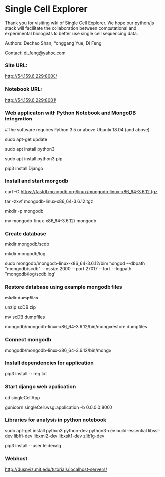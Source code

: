 # Single Cell Explorer 
Thank you for visiting wiki of Single Cell Explorer. We hope our python/js stack will facilitate the collaboration between computational and experimental biologists to better use single cell sequencing data. 

Authors: Dechao Shan, Yonggang Yue,  Di Feng

Contact: di_feng@yahoo.com

### Site URL: 
http://54.159.6.229:8000/

### Notebook URL: 
http://54.159.6.229:8001/


### Web applicaton with Python Notebook and MongoDB integration

#The software requires Python 3.5 or above Ubuntu 18.04 (and above) 

sudo apt-get update

sudo apt install python3

sudo apt install python3-pip

pip3 install Django

### Install and start mongodb

curl -O https://fastdl.mongodb.org/linux/mongodb-linux-x86_64-3.6.12.tgz

tar -zxvf mongodb-linux-x86_64-3.6.12.tgz

mkdir -p mongodb

mv mongodb-linux-x86_64-3.6.12/ mongodb

### Create database 

mkdir mongodb/scdb

mkdir mongodb/log

sudo mongodb/mongodb-linux-x86_64-3.6.12/bin/mongod --dbpath "mongodb/scdb" --nssize 2000 --port 27017 --fork --logpath "mongodb/log/scdb.log"

### Restore database using example mongodb files

mkdir dumpfiles

unzip scDB.zip

mv scDB dumpfiles

mongodb/mongodb-linux-x86_64-3.6.12/bin/mongorestore dumpfiles

### Connect mongodb

mongodb/mongodb-linux-x86_64-3.6.12/bin/mongo

### Install dependencies for application

pip3 install -r req.txt

### Start django web application

cd singleCellApp

gunicorn singleCell.wsgi:application -b 0.0.0.0:8000

### Libraries for analysis in python notebook  

sudo apt-get install python3 python-dev python3-dev build-essential libssl-dev libffi-dev libxml2-dev libxslt1-dev zlib1g-dev 

pip3 install --user leidenalg

### Webhost 
http://duspviz.mit.edu/tutorials/localhost-servers/

